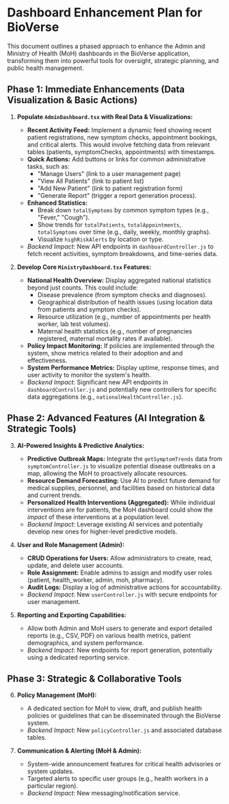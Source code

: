# Dashboard Enhancement Plan for BioVerse

This document outlines a phased approach to enhance the Admin and Ministry of Health (MoH) dashboards in the BioVerse application, transforming them into powerful tools for oversight, strategic planning, and public health management.

## Phase 1: Immediate Enhancements (Data Visualization & Basic Actions)

1.  **Populate `AdminDashboard.tsx` with Real Data & Visualizations:**
    *   **Recent Activity Feed:** Implement a dynamic feed showing recent patient registrations, new symptom checks, appointment bookings, and critical alerts. This would involve fetching data from relevant tables (patients, symptomChecks, appointments) with timestamps.
    *   **Quick Actions:** Add buttons or links for common administrative tasks, such as:
        *   "Manage Users" (link to a user management page)
        *   "View All Patients" (link to patient list)
        *   "Add New Patient" (link to patient registration form)
        *   "Generate Report" (trigger a report generation process).
    *   **Enhanced Statistics:**
        *   Break down `totalSymptoms` by common symptom types (e.g., "Fever," "Cough").
        *   Show trends for `totalPatients`, `totalAppointments`, `totalSymptoms` over time (e.g., daily, weekly, monthly graphs).
        *   Visualize `highRiskAlerts` by location or type.
    *   *Backend Impact:* New API endpoints in `dashboardController.js` to fetch recent activities, symptom breakdowns, and time-series data.

2.  **Develop Core `MinistryDashboard.tsx` Features:**
    *   **National Health Overview:** Display aggregated national statistics beyond just counts. This could include:
        *   Disease prevalence (from symptom checks and diagnoses).
        *   Geographical distribution of health issues (using location data from patients and symptom checks).
        *   Resource utilization (e.g., number of appointments per health worker, lab test volumes).
        *   Maternal health statistics (e.g., number of pregnancies registered, maternal mortality rates if available).
    *   **Policy Impact Monitoring:** If policies are implemented through the system, show metrics related to their adoption and and effectiveness.
    *   **System Performance Metrics:** Display uptime, response times, and user activity to monitor the system's health.
    *   *Backend Impact:* Significant new API endpoints in `dashboardController.js` and potentially new controllers for specific data aggregations (e.g., `nationalHealthController.js`).

## Phase 2: Advanced Features (AI Integration & Strategic Tools)

3.  **AI-Powered Insights & Predictive Analytics:**
    *   **Predictive Outbreak Maps:** Integrate the `getSymptomTrends` data from `symptomController.js` to visualize potential disease outbreaks on a map, allowing the MoH to proactively allocate resources.
    *   **Resource Demand Forecasting:** Use AI to predict future demand for medical supplies, personnel, and facilities based on historical data and current trends.
    *   **Personalized Health Interventions (Aggregated):** While individual interventions are for patients, the MoH dashboard could show the *impact* of these interventions at a population level.
    *   *Backend Impact:* Leverage existing AI services and potentially develop new ones for higher-level predictive models.

4.  **User and Role Management (Admin):**
    *   **CRUD Operations for Users:** Allow administrators to create, read, update, and delete user accounts.
    *   **Role Assignment:** Enable admins to assign and modify user roles (patient, health_worker, admin, moh, pharmacy).
    *   **Audit Logs:** Display a log of administrative actions for accountability.
    *   *Backend Impact:* New `userController.js` with secure endpoints for user management.

5.  **Reporting and Exporting Capabilities:**
    *   Allow both Admin and MoH users to generate and export detailed reports (e.g., CSV, PDF) on various health metrics, patient demographics, and system performance.
    *   *Backend Impact:* New endpoints for report generation, potentially using a dedicated reporting service.

## Phase 3: Strategic & Collaborative Tools

6.  **Policy Management (MoH):**
    *   A dedicated section for MoH to view, draft, and publish health policies or guidelines that can be disseminated through the BioVerse system.
    *   *Backend Impact:* New `policyController.js` and associated database tables.

7.  **Communication & Alerting (MoH & Admin):**
    *   System-wide announcement features for critical health advisories or system updates.
    *   Targeted alerts to specific user groups (e.g., health workers in a particular region).
    *   *Backend Impact:* New messaging/notification service.
